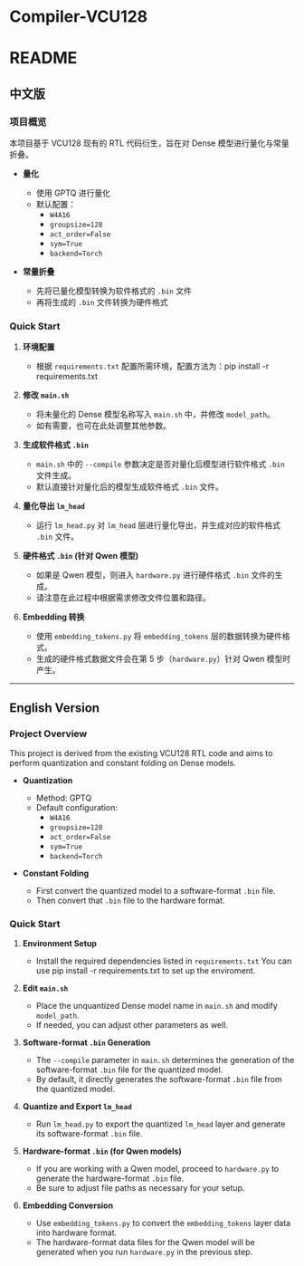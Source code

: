 # Compiler-VCU128

# README

## 中文版

### 项目概览

本项目基于 VCU128 现有的 RTL 代码衍生，旨在对 Dense 模型进行量化与常量折叠。

- **量化**  
  - 使用 GPTQ 进行量化  
  - 默认配置：  
    - `W4A16`  
    - `groupsize=128`  
    - `act_order=False`  
    - `sym=True`  
    - `backend=Torch`

- **常量折叠**  
  - 先将已量化模型转换为软件格式的 `.bin` 文件  
  - 再将生成的 `.bin` 文件转换为硬件格式

### Quick Start

1. **环境配置**  
   - 根据 `requirements.txt` 配置所需环境，配置方法为：pip install -r requirements.txt 

2. **修改 `main.sh`**  
   - 将未量化的 Dense 模型名称写入 `main.sh` 中，并修改 `model_path`。  
   - 如有需要，也可在此处调整其他参数。

3. **生成软件格式 `.bin`**  
   - `main.sh` 中的 `--compile` 参数决定是否对量化后模型进行软件格式 `.bin` 文件生成。  
   - 默认直接针对量化后的模型生成软件格式 `.bin` 文件。

4. **量化导出 `lm_head`**  
   - 运行 `lm_head.py` 对 `lm_head` 层进行量化导出，并生成对应的软件格式 `.bin` 文件。

5. **硬件格式 `.bin` (针对 Qwen 模型)**  
   - 如果是 Qwen 模型，则进入 `hardware.py` 进行硬件格式 `.bin` 文件的生成。  
   - 请注意在此过程中根据需求修改文件位置和路径。

6. **Embedding 转换**  
   - 使用 `embedding_tokens.py` 将 `embedding_tokens` 层的数据转换为硬件格式。  
   - 生成的硬件格式数据文件会在第 5 步（`hardware.py`）针对 Qwen 模型时产生。

---

## English Version

### Project Overview

This project is derived from the existing VCU128 RTL code and aims to perform quantization and constant folding on Dense models.

- **Quantization**  
  - Method: GPTQ  
  - Default configuration:  
    - `W4A16`  
    - `groupsize=128`  
    - `act_order=False`  
    - `sym=True`  
    - `backend=Torch`

- **Constant Folding**  
  - First convert the quantized model to a software-format `.bin` file.  
  - Then convert that `.bin` file to the hardware format.

### Quick Start

1. **Environment Setup**  
   - Install the required dependencies listed in `requirements.txt` You can use pip install -r requirements.txt to set up the enviroment.
2. **Edit `main.sh`**  
   - Place the unquantized Dense model name in `main.sh` and modify `model_path`.  
   - If needed, you can adjust other parameters as well.

3. **Software-format `.bin` Generation**  
   - The `--compile` parameter in `main.sh` determines the generation of the software-format `.bin` file for the quantized model.  
   - By default, it directly generates the software-format `.bin` file from the quantized model.

4. **Quantize and Export `lm_head`**  
   - Run `lm_head.py` to export the quantized `lm_head` layer and generate its software-format `.bin` file.

5. **Hardware-format `.bin` (for Qwen models)**  
   - If you are working with a Qwen model, proceed to `hardware.py` to generate the hardware-format `.bin` file.  
   - Be sure to adjust file paths as necessary for your setup.

6. **Embedding Conversion**  
   - Use `embedding_tokens.py` to convert the `embedding_tokens` layer data into hardware format.  
   - The hardware-format data files for the Qwen model will be generated when you run `hardware.py` in the previous step.

